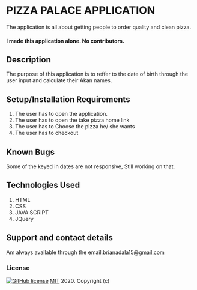 # PIZZA PALACE APPLICATION

The application is all about getting people to order quality and clean pizza.

####  **I made this application alone. No contributors.**
## Description
The purpose of this application is to reffer to the date of birth through the user input and calculate their Akan names.
## Setup/Installation Requirements
 1. The user has to open the application.
 2. The user has to open the take pizza home link
 3. The user has to Choose the pizza he/ she wants
 4. The user has to checkout
## Known Bugs
Some of the keyed in dates are not responsive, Still working on that.
## Technologies Used
1. HTML
2. CSS
3. JAVA SCRIPT
4. JQuery
## Support and contact details
Am always available through the email:brianadala15@gmail.com
### License
  [![GitHub license](https://img.shields.io/github/license/Naereen/StrapDown.js.svg)](https://github.com/Naereen/StrapDown.js/blob/master/LICENSE)
<a href=https://choosealicense.com/licenses/mit/>MIT</a> 2020.
Copyright (c) 

